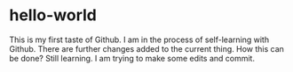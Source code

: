 # hello-world
This is my first taste of Github.
I am in the process of self-learning with Github.
There are further changes added to the current thing. 
How this can be done? 
Still learning. 
I am trying to make some edits and commit.  
